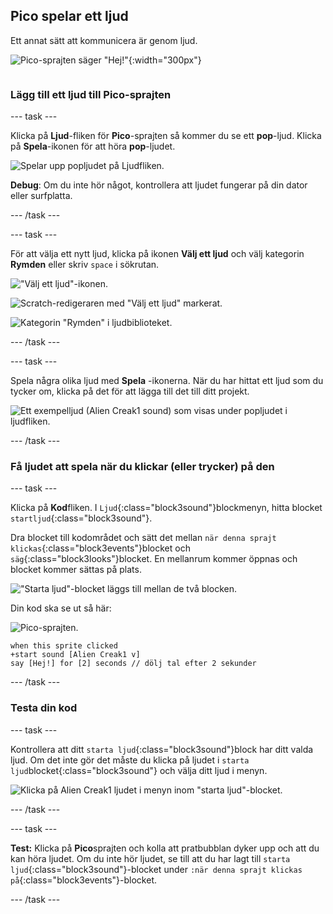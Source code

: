 ## Pico spelar ett ljud

<div style="display: flex; flex-wrap: wrap">
<div style="flex-basis: 200px; flex-grow: 1; margin-right: 15px;">
Ett annat sätt att kommunicera är genom ljud.
</div>
<div>

![Pico-sprajten säger "Hej!"](images/pico-step2.png){:width="300px"}

</div>
</div>

### Lägg till ett ljud till Pico-sprajten

--- task ---

Klicka på **Ljud**-fliken för **Pico**-sprajten så kommer du se ett **pop**-ljud. Klicka på **Spela**-ikonen för att höra **pop**-ljudet.

![Spelar upp popljudet på Ljudfliken.](images/pico-sound-play.png)

**Debug**: Om du inte hör något, kontrollera att ljudet fungerar på din dator eller surfplatta.

--- /task ---

--- task ---

För att välja ett nytt ljud, klicka på ikonen **Välj ett ljud** och välj kategorin **Rymden** eller skriv `space` i sökrutan.

!["Välj ett ljud"-ikonen.](images/sound-button.png)

![Scratch-redigeraren med "Välj ett ljud" markerat.](images/pico-choose-sound.png)

![Kategorin "Rymden" i ljudbiblioteket.](images/pico-space-category.png)

--- /task ---

--- task ---

Spela några olika ljud med **Spela** -ikonerna. När du har hittat ett ljud som du tycker om, klicka på det för att lägga till det till ditt projekt.

![Ett exempelljud (Alien Creak1 sound) som visas under popljudet i ljudfliken.](images/pico-inserted-sound.png)

--- /task ---

### Få ljudet att spela när du klickar (eller trycker) på den

--- task ---

Klicka på **Kod**fliken. I `Ljud`{:class="block3sound"}blockmenyn, hitta blocket `startljud`{:class="block3sound"}.

Dra blocket till kodområdet och sätt det mellan `när denna sprajt klickas`{:class="block3events"}blocket och `säg`{:class="block3looks"}blocket. En mellanrum kommer öppnas och blocket kommer sättas på plats.

!["Starta ljud"-blocket läggs till mellan de två blocken.](images/pico-insert-block.gif)

Din kod ska se ut så här:

![Pico-sprajten.](images/pico-sprite.png)

```blocks3
when this sprite clicked
+start sound [Alien Creak1 v] 
say [Hej!] for [2] seconds // dölj tal efter 2 sekunder
```

--- /task ---

### Testa din kod

--- task ---

Kontrollera att ditt `starta ljud`{:class="block3sound"}block har ditt valda ljud. Om det inte gör det måste du klicka på ljudet i `starta ljud`blocket{:class="block3sound"} och välja ditt ljud i menyn.

![Klicka på Alien Creak1 ljudet i menyn inom "starta ljud"-blocket.](images/pico-sound-menu.png)

--- /task ---

--- task ---

**Test:** Klicka på **Pico**sprajten och kolla att pratbubblan dyker upp och att du kan höra ljudet. Om du inte hör ljudet, se till att du har lagt till `starta ljud`{:class="block3sound"}-blocket under `:när denna sprajt klickas på`{:class="block3events"}-blocket.

--- /task ---


